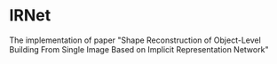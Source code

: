 # IRNet
The implementation of paper "Shape Reconstruction of Object-Level Building From Single Image Based on Implicit Representation Network"
